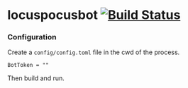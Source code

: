 # locuspocusbot [![Build Status](https://travis-ci.org/matteocontrini/locuspocusbot.svg?branch=master)](https://travis-ci.org/matteocontrini/locuspocusbot)

### Configuration

Create a `config/config.toml` file in the cwd of the process.

```
BotToken = ""
```

Then build and run.
